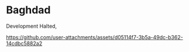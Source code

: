 # Baghdad

Development Halted,


https://github.com/user-attachments/assets/d05114f7-3b5a-49dc-b362-14cdbc5882a2

